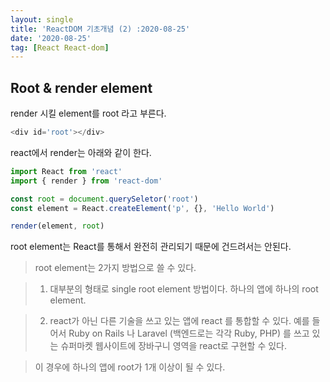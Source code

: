 ```yaml
---
layout: single
title: 'ReactDOM 기초개념 (2) :2020-08-25'
date: '2020-08-25'
tag: [React React-dom]
---
```


## Root & render element

render 시킬 element를 root 라고 부른다.

```javascript
<div id='root'></div>
```

react에서 render는 아래와 같이 한다.

```javascript
import React from 'react'
import { render } from 'react-dom'

const root = document.querySeletor('root')
const element = React.createElement('p', {}, 'Hello World')

render(element, root)
```

root element는 React를 통해서 완전히 관리되기 때문에 건드려서는 안된다.

> root element는 2가지 방법으로 쓸 수 있다.

> 1. 대부분의 형태로 single root element 방법이다. 하나의 앱에 하나의 root element.

> 2. react가 아닌 다른 기술을 쓰고 있는 앱에 react 를 통합할 수 있다. 예를 들어서 Ruby on Rails 나 Laravel (백엔드로는 각각 Ruby, PHP) 를 쓰고 있는 슈퍼마켓 웹사이트에 장바구니 영역을 react로 구현할 수 있다.

> 이 경우에 하나의 앱에 root가 1개 이상이 될 수 있다.
